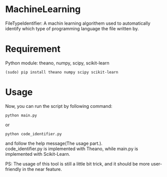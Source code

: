 MachineLearning
===============

FileTypeIdentifier: A machin learning algorithem used to automatically identify which type of programming language the file written by.

Requirement
===========

Python module: theano, numpy, scipy, scikit-learn    

    (sudo) pip install theano numpy scipy scikit-learn

Usage
=====

Now, you can run the script by following command:    

    python main.py

or

    python code_identifier.py    

and follow the help message(The usage part.).    
code_identifier.py is implemented with Theano, while main.py is implemented with Scikit-Learn.

PS: The usage of this tool is still a little bit trick, and it should be more user-friendly in the near feature.

